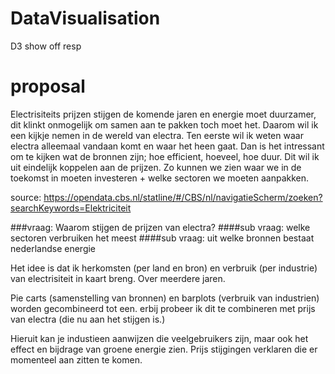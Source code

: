 # DataVisualisation
D3 show off resp


# proposal
Electrisiteits prijzen stijgen de komende jaren en energie moet duurzamer, dit klinkt onmogelijk om samen aan te pakken toch moet het.
Daarom wil ik een kijkje nemen in de wereld van electra. Ten eerste wil ik weten waar electra alleemaal vandaan komt en waar het heen gaat. Dan is het intressant om te kijken wat de bronnen zijn; hoe efficient, hoeveel, hoe duur. Dit wil ik uit eindelijk koppelen aan de prijzen. Zo kunnen we zien waar we in de toekomst in moeten investeren + welke sectoren we moeten aanpakken.

source: https://opendata.cbs.nl/statline/#/CBS/nl/navigatieScherm/zoeken?searchKeywords=Elektriciteit

###vraag: Waarom stijgen de prijzen van electra?
####sub vraag: welke sectoren verbruiken het meest
####sub vraag: uit welke bronnen bestaat nederlandse energie

Het idee is dat ik herkomsten (per land en bron) en verbruik (per industrie) van electrisiteit in kaart breng. Over meerdere jaren.

Pie carts (samenstelling van bronnen) en barplots (verbruik van industrien) worden gecombineerd tot een. erbij probeer ik dit te combineren met prijs van electra (die nu aan het stijgen is.)

Hieruit kan je industieen aanwijzen die veelgebruikers zijn, maar ook het effect en bijdrage van groene energie zien.
Prijs stijgingen verklaren die er momenteel aan zitten te komen.
